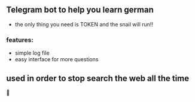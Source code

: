 ## Telegram bot to help you learn german
* the only thing you need is TOKEN and the snail will run!!

### features:
* simple log file
* easy interface for more questions

## used in order to stop search the web all the time
🐌